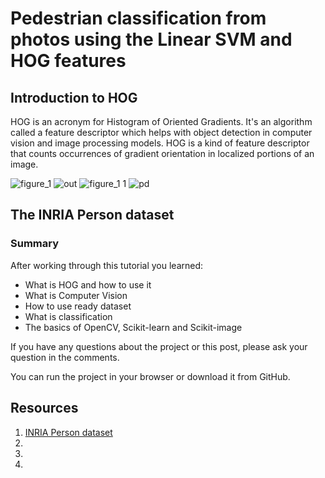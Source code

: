 # Pedestrian classification from photos using the Linear SVM and HOG features

## Introduction to HOG

HOG is an acronym for Histogram of Oriented Gradients. It's an algorithm called a feature descriptor which helps with object detection in computer vision and image processing models. HOG is a kind of feature descriptor that counts occurrences of gradient orientation in localized portions of an image.

![figure_1](https://user-images.githubusercontent.com/11740059/31739935-e54f8fe4-b44f-11e7-81e8-a41952fb0cab.png)
![out](https://user-images.githubusercontent.com/11740059/31739936-e569f956-b44f-11e7-9a64-6512217f0b7f.jpg)
![figure_1 1](https://user-images.githubusercontent.com/11740059/31739934-e5207d58-b44f-11e7-834f-40eba6acde92.png)
![pd](https://user-images.githubusercontent.com/11740059/31739937-e5870c62-b44f-11e7-9fa2-460480c3d112.jpg)


## The INRIA Person dataset


### Summary

After working through this tutorial you learned:
* What is HOG and how to use it
* What is Computer Vision
* How to use ready dataset
* What is classification
* The basics of OpenCV, Scikit-learn and Scikit-image

If you have any questions about the project or this post, please ask your question in the comments.

You can run the project in your browser or download it from GitHub.

## Resources
1.  [INRIA Person dataset](http://pascal.inrialpes.fr/data/human/)
2.
3.
4.
